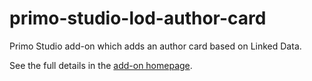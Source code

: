 # primo-studio-lod-author-card
Primo Studio add-on which adds an author card based on Linked Data.

See the full details in the [add-on homepage](../README.md).